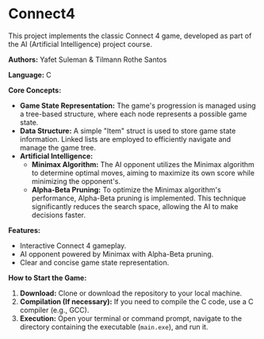# Connect4
This project implements the classic Connect 4 game, developed as part of the AI (Artificial Intelligence) project course.

**Authors:** Yafet Suleman & Tilmann Rothe Santos

**Language:** C

**Core Concepts:**

* **Game State Representation:** The game's progression is managed using a tree-based structure, where each node represents a possible game state.
* **Data Structure:** A simple "Item" struct is used to store game state information. Linked lists are employed to efficiently navigate and manage the game tree.
* **Artificial Intelligence:**
    * **Minimax Algorithm:** The AI opponent utilizes the Minimax algorithm to determine optimal moves, aiming to maximize its own score while minimizing the opponent's.
    * **Alpha-Beta Pruning:** To optimize the Minimax algorithm's performance, Alpha-Beta pruning is implemented. This technique significantly reduces the search space, allowing the AI to make decisions faster.

**Features:**

* Interactive Connect 4 gameplay.
* AI opponent powered by Minimax with Alpha-Beta pruning.
* Clear and concise game state representation.

**How to Start the Game:**

1.  **Download:** Clone or download the repository to your local machine.
2.  **Compilation (If necessary):** If you need to compile the C code, use a C compiler (e.g., GCC).
3.  **Execution:** Open your terminal or command prompt, navigate to the directory containing the executable (`main.exe`), and run it.
